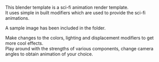 This blender template is a sci-fi animation render template.    
It uses simple in built modifiers which are used to provide the sci-fi animations.   

A sample image has been included in the folder.   

Make changes to the colors, lighting and displacement modifiers to get more cool effects.   
Play around with the strengths of various components, change camera angles to obtain animation of your choice.
